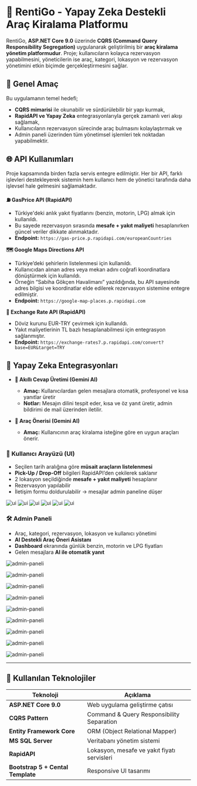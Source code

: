 # 🚙 RentiGo - Yapay Zeka Destekli Araç Kiralama Platformu

RentiGo, **ASP.NET Core 9.0** üzerinde **CQRS (Command Query Responsibility Segregation)** uygulanarak geliştirilmiş bir **araç kiralama yönetim platformudur**. Proje; kullanıcıların kolayca rezervasyon yapabilmesini, yöneticilerin ise araç, kategori, lokasyon ve rezervasyon yönetimini etkin biçimde gerçekleştirmesini sağlar.  

## 🎯 Genel Amaç

Bu uygulamanın temel hedefi;  
- **CQRS mimarisi** ile okunabilir ve sürdürülebilir bir yapı kurmak,  
- **RapidAPI ve Yapay Zeka** entegrasyonlarıyla gerçek zamanlı veri akışı sağlamak,  
- Kullanıcıların rezervasyon sürecinde araç bulmasını kolaylaştırmak ve  
- Admin paneli üzerinden tüm yönetimsel işlemleri tek noktadan yapabilmektir.

## 🌐 API Kullanımları

Proje kapsamında birden fazla servis entegre edilmiştir. Her bir API, farklı işlevleri destekleyerek sistemin hem kullanıcı hem de yönetici tarafında daha işlevsel hale gelmesini sağlamaktadır.

**⛽ GasPrice API (RapidAPI)**  
  - Türkiye'deki anlık yakıt fiyatlarını (benzin, motorin, LPG) almak için kullanıldı.  
  - Bu sayede rezervasyon sırasında **mesafe + yakıt maliyeti** hesaplanırken güncel veriler dikkate alınmaktadır.  
  - **Endpoint:** `https://gas-price.p.rapidapi.com/europeanCountries`

**🗺️ Google Maps Directions API**  
 - Türkiye’deki şehirlerin listelenmesi için kullanıldı.  
 - Kullanıcıdan alınan adres veya mekan adını coğrafi koordinatlara dönüştürmek için kullanıldı.  
 - Örneğin “Sabiha Gökçen Havalimanı” yazıldığında, bu API sayesinde adres bilgisi ve koordinatlar elde edilerek rezervasyon sistemine entegre edilmiştir.  
- **Endpoint:** `https://google-map-places.p.rapidapi.com`

**💱 Exchange Rate API (RapidAPI)**  
 - Döviz kurunu EUR-TRY çevirmek için kullanıldı.  
 - Yakıt maliyetlerinin TL bazlı hesaplanabilmesi için entegrasyon sağlanmıştır.  
- **Endpoint:** `https://exchange-rates7.p.rapidapi.com/convert?base=EUR&target=TRY`

## 🤖 Yapay Zeka Entegrasyonları
- **📄 Akıllı Cevap Üretimi (Gemini AI)**
  - **Amaç:** Kullanıcılardan gelen mesajlara otomatik, profesyonel ve kısa yanıtlar üretir
  - **Notlar:** Mesajın dilini tespit eder, kısa ve öz yanıt üretir, admin bildirimi de mail üzerinden iletilir.
    
- **🚗 Araç Önerisi (Gemini AI)**
  - **Amaç:** Kullanıcının araç kiralama isteğine göre en uygun araçları önerir.

### 👤 Kullanıcı Arayüzü (UI)
- Seçilen tarih aralığına göre **müsait araçların listelenmesi**  
- **Pick-Up / Drop-Off** bilgileri RapidAPI’den çekilerek saklanır  
- 2 lokasyon seçildiğinde **mesafe + yakıt maliyeti** hesaplanır  
- Rezervasyon yapılabilir  
- İletişim formu doldurulabilir → mesajlar admin paneline düşer
  
![ui](/images/full-page.jpeg)
![ui](/images/reservation-form-1.png)
![ui](/images/cars.JPG)
![ui](/images/statistic.jpeg)
![ui](/images/mail.png)
![ui](/images/contact-form.png)

### 🛠 Admin Paneli
- Araç, kategori, rezervasyon, lokasyon ve kullanıcı yönetimi  
- **AI Destekli Araç Öneri Asistanı**  
- **Dashboard** ekranında günlük benzin, motorin ve LPG fiyatları  
- Gelen mesajlara **AI ile otomatik yanıt**  

![admin-paneli](/images/admin-dashboard.jpeg)

![admin-paneli](/images/admin-car-list.jpeg)

![admin-paneli](/images/admin-add-location-from-api.jpeg)

![admin-paneli](/images/admin-add-reservation.jpeg)

![admin-paneli](/images/admin-employee-list.jpeg)

![admin-paneli](/images/admin-location-list.jpeg)

![admin-paneli](/images/admin-reservation-list.jpeg)

![admin-paneli](/images/ai-car.jpeg)

![admin-paneli](/images/ai-car2.jpeg)

---

## 🧩 Kullanılan Teknolojiler

| Teknoloji              | Açıklama                                  |
|-------------------------|-------------------------------------------|
| **ASP.NET Core 9.0**    | Web uygulama geliştirme çatısı            |
| **CQRS Pattern**        | Command & Query Responsibility Separation |
| **Entity Framework Core** | ORM (Object Relational Mapper)           |
| **MS SQL Server**       | Veritabanı yönetim sistemi                |
| **RapidAPI**            | Lokasyon, mesafe ve yakıt fiyatı servisleri |
| **Bootstrap 5 + Cental Template** | Responsive UI tasarımı         |


